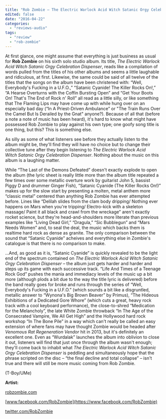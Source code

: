 ```yaml
---
title: "Rob Zombie – The Electric Warlock Acid Witch Satanic Orgy Celebration Dispenser"
edited: false
date: "2016-04-22"
categories:
  - "reviews-audio"
tags:
  - "review"
  - "rob-zombie"
---
```


At first glance, one might assume that everything is just business as usual for **Rob Zombie** on his sixth solo studio album. Its title, _The Electric Warlock Acid Witch Satanic Orgy Celebration Dispenser_, reads like a compilation of words pulled from the titles of his other albums and seems a little laughable and ridiculous, at first. Likewise, the same could be said of all twelve of the titles that the songs on the album have been christened with: “Well, Everybody's Fucking in a U.F.O.,” “Satanic Cyanide! The Killer Rocks On!,” “A Hearse Overturns with the Coffin Bursting Open” and “Get Your Boots On! That's The End of Rock n' Roll” all read as a little silly, or like something that The Flaming Lips may have come up with while hung over on an especially bad day (“In A Priest-Driven Ambulance” or "The Train Runs Over the Camel But Is Derailed by the Gnat" anyone?). Because of all that (before a note a note of music has been heard), it's hard to know what might have possessed Rob Zombie to play against his own type; one goofy song title is one thing, but this? This is something else.

As silly as some of what listeners see before they actually listen to the album might be, they'll find they will have no choice but to change their collective tune after they begin listening to _The Electric Warlock Acid Witch Satanic Orgy Celebration Dispenser_. Nothing about the music on this album is a laughing matter.

While “The Last of the Demons Defeated” doesn't exactly explode to open the album (the lyric sheet is really little more than the album title repeated a few times over some metallic overture work by guitarist John 5, bassist Piggy D and drummer Ginger Fish), “Satanic Cyanide (The Killer Rocks On!)” makes up for the slow start by presenting a molten, metal anthem more “classic metal” centered than anything Rob Zombie has ever attempted before. Lines like “Delilah slides from the clam body dripping/ Nothing ever happens on Mars when you're tripping/ Electro-kick with a skeleton massage/ Paint it all black and crawl from the wreckage” aren't exactly rocket science, but they're head-and-shoulders more literate than previous examples like “Living Dead Girl,” “Dragula,” “Sic Bubblegun” and “Mars Needs Women” and, to seal the deal, the music which backs them is realtime hard rock as dense as granite. The only comparison between the sound that “Satanic Cyanide” acheives and everything else in Zombie's catalogue is that there is no comparison to make.

...And, as good as it is, “Satanic Cyanide” is quickly revealed to be the light end of the spectrum contained on _The Electric Warlock Acid Witch Satanic Orgy Celebration Dispenser_ – the album just gets harder and harder and steps up its game with each successive track. “Life And Times of a Teenage Rock God” pushes the mania and immediacy levels of the music up a bit more (although plods a bit due to the way the title lyric is delivered) before the band really goes for broke and runs through the series of “Well, Everybody's Fucking in a U.F.O.” (which sounds a bit like a disgruntled, metallic answer to “Wynona's Big Brown Beaver” by Primus), “The Hideous Exhibitions of a Dedicated Gore Whore” (which cuts a great, heavy rock track with a cool keyboard performance), the close-to-shred “Medication for the Melancholy”, the late White Zombie throwback “In The Age of the Consecrated Vampire, We All Get High” and the Hollywood hard rock workshop “In The Bone Pile” in a way which can't really be called an easy extension of where fans may have thought Zombie would be headed after _Venomous Rat Regeneration Vendor_ hit in 2013, but it's definitely an excellent one. Even as “Wurdalak” launches the album into oblivion to close it out, listeners will find that just once through the album wasn't enough; they'll come back to inhabit what _The Electric Warlock Acid Witch Satanic Orgy Celebration Dispenser_ is peddling and simultaneously hope that the phrase scripted on the disc – “the final decline and total collapse” – isn't true and there will still be more music coming from Rob Zombie.

(T-Boy/UMe)

**Artist:**

[robzombie.com](http://robzombie.com/)

[www.facebook.com/RobZombie](https://www.facebook.com/RobZombie)

[twitter.com/RobZombie](https://twitter.com/RobZombie)
